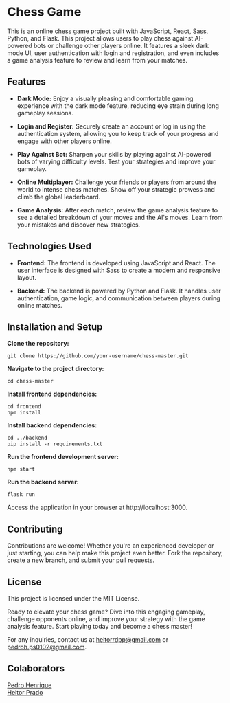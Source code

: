 # Chess Game

This is an online chess game project built with JavaScript, React, Sass, Python, and Flask. This project allows users to play chess against AI-powered bots or challenge other players online. It features a sleek dark mode UI, user authentication with login and registration, and even includes a game analysis feature to review and learn from your matches.

## Features

+ **Dark Mode:** Enjoy a visually pleasing and comfortable gaming experience with the dark mode feature, reducing eye strain during long gameplay sessions.

+ **Login and Register:** Securely create an account or log in using the authentication system, allowing you to keep track of your progress and engage with other players online.

+ **Play Against Bot:** Sharpen your skills by playing against AI-powered bots of varying difficulty levels. Test your strategies and improve your gameplay.

+ **Online Multiplayer:** Challenge your friends or players from around the world to intense chess matches. Show off your strategic prowess and climb the global leaderboard.

+ **Game Analysis:** After each match, review the game analysis feature to see a detailed breakdown of your moves and the AI's moves. Learn from your mistakes and discover new strategies.

## Technologies Used

+ **Frontend:** The frontend is developed using JavaScript and React. The user interface is designed with Sass to create a modern and responsive layout.

+ **Backend:** The backend is powered by Python and Flask. It handles user authentication, game logic, and communication between players during online matches.

## Installation and Setup

**Clone the repository:**
```
git clone https://github.com/your-username/chess-master.git
```

**Navigate to the project directory:**
```
cd chess-master
```

**Install frontend dependencies:**
```
cd frontend
npm install
```

**Install backend dependencies:**
```
cd ../backend
pip install -r requirements.txt
```
**Run the frontend development server:**
```
npm start
```
**Run the backend server:**
```
flask run
```
Access the application in your browser at http://localhost:3000.

## Contributing
Contributions are welcome! Whether you're an experienced developer or just starting, you can help make this project even better. Fork the repository, create a new branch, and submit your pull requests.

## License
This project is licensed under the MIT License.

Ready to elevate your chess game? Dive into this engaging gameplay, challenge opponents online, and improve your strategy with the game analysis feature. Start playing today and become a chess master!

For any inquiries, contact us at heitorrdpp@gmail.com or pedroh.ps0102@gmail.com.

## Colaborators

[Pedro Henrique](https://www.linkedin.com/in/pedroh-ps/) <br>
[Heitor Prado](https://www.linkedin.com/in/heitor-prado-99767227b/)
